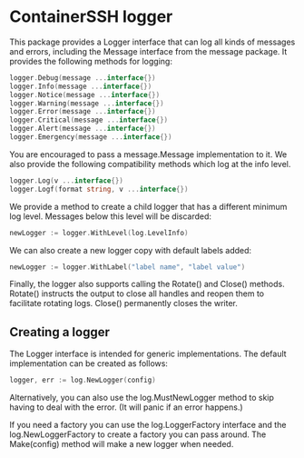 # ContainerSSH logger

This package provides a Logger interface that can log all kinds of messages and errors, including the Message
interface from the message package. It provides the following methods for logging:

```go
logger.Debug(message ...interface{})
logger.Info(message ...interface{})
logger.Notice(message ...interface{})
logger.Warning(message ...interface{})
logger.Error(message ...interface{})
logger.Critical(message ...interface{})
logger.Alert(message ...interface{})
logger.Emergency(message ...interface{})
```

You are encouraged to pass a message.Message implementation to it.
We also provide the following compatibility methods which log at the info level.

```go
logger.Log(v ...interface{})
logger.Logf(format string, v ...interface{})
```

We provide a method to create a child logger that has a different minimum log level. Messages below this level will
be discarded:

```go
newLogger := logger.WithLevel(log.LevelInfo)
```

We can also create a new logger copy with default labels added:

```go
newLogger := logger.WithLabel("label name", "label value")
```

Finally, the logger also supports calling the Rotate() and Close() methods. Rotate() instructs the output to
close all handles and reopen them to facilitate rotating logs. Close() permanently closes the writer.

## Creating a logger

The Logger interface is intended for generic implementations. The default implementation can be created as follows:

```go
logger, err := log.NewLogger(config)
```

Alternatively, you can also use the log.MustNewLogger method to skip having to deal with the error. (It will
panic if an error happens.)

If you need a factory you can use the log.LoggerFactory interface and the log.NewLoggerFactory to create a factory
you can pass around. The Make(config) method will make a new logger when needed.